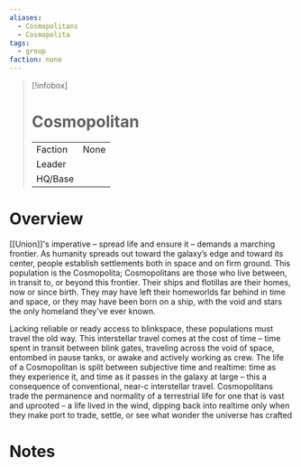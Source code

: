 ```yaml
---
aliases:
  - Cosmopolitans
  - Cosmopolita
tags:
  - group
faction: none
---
```

> [!infobox] 
> # Cosmopolitan
> | | |
> | ---- | ---- |
> | Faction | None |
> | Leader |  |
> | HQ/Base | |


# Overview
[[Union]]'s imperative – spread life and ensure it – demands a marching frontier. As humanity spreads out toward the galaxy’s edge and toward its center, people establish settlements both in space and on firm ground. This population is the Cosmopolita; Cosmopolitans are those who live between, in transit to, or beyond this frontier. Their ships and flotillas are their homes, now or since birth. They may have left their homeworlds far behind in time and space, or they may have been born on a ship, with the void and stars the only homeland they've ever known.

Lacking reliable or ready access to blinkspace, these populations must travel the old way. This interstellar travel comes at the cost of time – time spent in transit between blink gates, traveling across the void of space, entombed in pause tanks, or awake and actively working as crew. The life of a Cosmopolitan is split between subjective time and realtime: time as they experience it, and time as it passes in the galaxy at large – this a consequence of conventional, near-c interstellar travel. Cosmopolitans trade the permanence and normality of a terrestrial life for one that is vast and uprooted – a life lived in the wind, dipping back into realtime only when they make port to trade, settle, or see what wonder the universe has crafted

# Notes